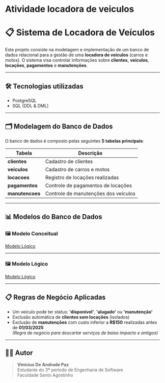 # Atividade locadora de veiculos
# 📋 Sistema de Locadora de Veículos

Este projeto consiste na modelagem e implementação de um banco de dados relacional para a gestão de uma **locadora de veículos** (carros e motos). O sistema visa controlar informações sobre **clientes**, **veículos**, **locações**, **pagamentos** e **manutenções**.

---

## 🛠️ Tecnologias utilizadas

- PostgreSQL
- SQL (DDL & DML)

---

## 🗂️ Modelagem do Banco de Dados

O banco de dados é composto pelas seguintes **5 tabelas principais**:

| Tabela | Descrição |
|--------|-----------|
| **clientes** | Cadastro de clientes |
| **veiculos** | Cadastro de carros e motos |
| **locacoes** | Registro de locações realizadas |
| **pagamentos** | Controle de pagamentos de locações |
| **manutencoes** | Controle de manutenções dos veículos |

---

## 📊 Modelos do Banco de Dados

### 🖼️ Modelo Conceitual

[Modelo Lógico](https://raw.github.com/NoKKziN/Atividade_locadora_de_veiculos/blob/main/Imagens/Modelos/Modelo_conceitual.png)

---

### 🖼️ Modelo Lógico


[Modelo Lógico](https://raw.githubusercontent.com/NoKKziN/Imagens/Modelos/Modelo_logica.png)

---

## 📋 Regras de Negócio Aplicadas

- Um veículo pode ter status: **'disponível'**, **'alugado'** ou **'manutenção'**
- Exclusão automática de **clientes sem locações** (isolados)
- Exclusão de **manutenções** com custo inferior a **R$150** realizadas antes de **01/03/2025**  
*(Regra de negócio para descartar serviços de baixo impacto e antigos)*

---

## 👨‍💻 Autor

> **Vinicius De Andrade Paz**  
> Estudante do 3º período de Engenharia de Software  
> Faculdade Santo Agostinho

